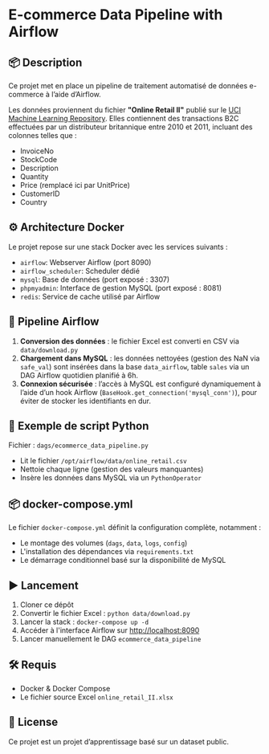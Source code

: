 # E-commerce Data Pipeline with Airflow

## 📦 Description

Ce projet met en place un pipeline de traitement automatisé de données e-commerce à l’aide d’Airflow.

Les données proviennent du fichier **"Online Retail II"** publié sur le [UCI Machine Learning Repository](https://archive.ics.uci.edu/ml/datasets/Online+Retail+II). Elles contiennent des transactions B2C effectuées par un distributeur britannique entre 2010 et 2011, incluant des colonnes telles que :
- InvoiceNo
- StockCode
- Description
- Quantity
- Price (remplacé ici par UnitPrice)
- CustomerID
- Country

## ⚙️ Architecture Docker

Le projet repose sur une stack Docker avec les services suivants :
- `airflow`: Webserver Airflow (port 8090)
- `airflow_scheduler`: Scheduler dédié
- `mysql`: Base de données (port exposé : 3307)
- `phpmyadmin`: Interface de gestion MySQL (port exposé : 8081)
- `redis`: Service de cache utilisé par Airflow

## 📂 Pipeline Airflow

1. **Conversion des données** : le fichier Excel est converti en CSV via `data/download.py`
2. **Chargement dans MySQL** : les données nettoyées (gestion des NaN via `safe_val`) sont insérées dans la base `data_airflow`, table `sales` via un DAG Airflow quotidien planifié à 6h.
3. **Connexion sécurisée** : l’accès à MySQL est configuré dynamiquement à l’aide d’un hook Airflow (`BaseHook.get_connection('mysql_conn')`), pour éviter de stocker les identifiants en dur.

## 🐍 Exemple de script Python

Fichier : `dags/ecommerce_data_pipeline.py`

- Lit le fichier `/opt/airflow/data/online_retail.csv`
- Nettoie chaque ligne (gestion des valeurs manquantes)
- Insère les données dans MySQL via un `PythonOperator`

## 📦 docker-compose.yml

Le fichier `docker-compose.yml` définit la configuration complète, notamment :
- Le montage des volumes (`dags`, `data`, `logs`, `config`)
- L'installation des dépendances via `requirements.txt`
- Le démarrage conditionnel basé sur la disponibilité de MySQL

## ▶️ Lancement

1. Cloner ce dépôt
2. Convertir le fichier Excel : `python data/download.py`
3. Lancer la stack : `docker-compose up -d`
4. Accéder à l'interface Airflow sur [http://localhost:8090](http://localhost:8090)
5. Lancer manuellement le DAG `ecommerce_data_pipeline`

## 🛠 Requis
- Docker & Docker Compose
- Le fichier source Excel `online_retail_II.xlsx`

## 🧾 License

Ce projet est un projet d’apprentissage basé sur un dataset public.